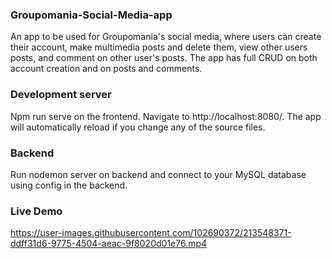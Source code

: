 ### Groupomania-Social-Media-app ###

An app to be used for Groupomania's social media, where users can create their account, make multimedia posts and delete them, view other users posts,
and comment on other user's posts. The app has full CRUD on both account creation and on posts and comments. 


### Development server ###

Npm run serve on the frontend. Navigate to http://localhost:8080/. The app will automatically reload if you change any of the source files.

### Backend ###
Run nodemon server on backend and connect to your MySQL database using config in the backend.

### Live Demo ###



https://user-images.githubusercontent.com/102690372/213548371-ddff31d6-9775-4504-aeac-9f8020d01e76.mp4

